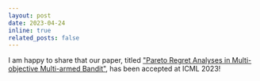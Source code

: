 ```yaml
---
layout: post
date: 2023-04-24 
inline: true
related_posts: false
---
```


I am happy to share that our paper, titled ["Pareto Regret Analyses in Multi-objective Multi-armed Bandit"](https://proceedings.mlr.press/v202/xu23i/xu23i.pdf), has been accepted at ICML 2023!
